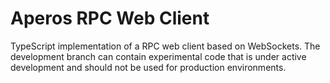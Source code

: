# Aperos RPC Web Client

TypeScript implementation of a RPC web client based on WebSockets.
The development branch can contain experimental code that is under
active development and should not be used for production environments.
